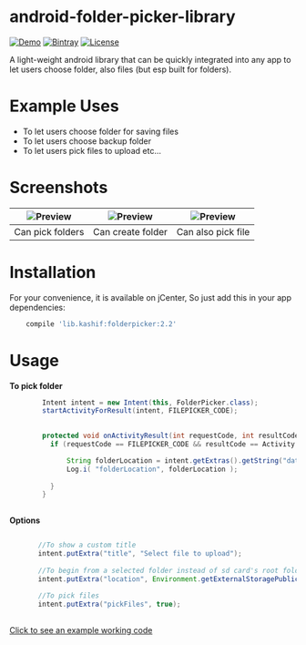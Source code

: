 # android-folder-picker-library
[![Demo](https://img.shields.io/badge/Demo%20APK-2.2-blue.svg)](https://github.com/kashifo/android-folder-picker-library/releases/download/v2.2/FolderPickerDemo_v2.2.apk)
[![Bintray](https://img.shields.io/badge/Bintray-2.2-blue.svg)](https://bintray.com/kashifo/android-folder-picker-library/android-folder-picker-library/_latestVersion)
[![License](https://img.shields.io/badge/License-Apache%202.0-blue.svg)](https://opensource.org/licenses/Apache-2.0)

A light-weight android library that can be quickly integrated into any app to let users choose folder, also files (but esp built for folders).

# Example Uses
- To let users choose folder for saving files
- To let users choose backup folder
- To let users pick files to upload
etc...

# Screenshots

|![Preview](https://github.com/kashifo/android-folder-picker-library/raw/master/screenshots/folderpicker-scr1.png) | ![Preview](https://github.com/kashifo/android-folder-picker-library/raw/master/screenshots/folderpicker-scr2.png) | ![Preview](https://github.com/kashifo/android-folder-picker-library/raw/master/screenshots/folderpicker-scr3.png) |
|:-------------------:|:------------------------:|:-----------------:|
| Can pick folders | Can create folder | Can also pick file |


# Installation

For your convenience, it is available on jCenter, So just add this in your app dependencies:
```gradle
    compile 'lib.kashif:folderpicker:2.2'
```
  
# Usage

**To pick folder**

```java
        Intent intent = new Intent(this, FolderPicker.class);
        startActivityForResult(intent, FILEPICKER_CODE);        
```

```java
        
        protected void onActivityResult(int requestCode, int resultCode, Intent intent) {
          if (requestCode == FILEPICKER_CODE && resultCode == Activity.RESULT_OK) {

              String folderLocation = intent.getExtras().getString("data");
              Log.i( "folderLocation", folderLocation );
            
          }
        }
        
 ```

**Options**


 ```java
 
        //To show a custom title
        intent.putExtra("title", "Select file to upload");
        
        //To begin from a selected folder instead of sd card's root folder. Example : Pictures directory
        intent.putExtra("location", Environment.getExternalStoragePublicDirectory(Environment.DIRECTORY_PICTURES).getAbsolutePath());
        
        //To pick files
        intent.putExtra("pickFiles", true);
        
  ```
  
[Click to see an example working code](https://github.com/kashifo/android-folder-picker-library/blob/master/app/src/main/java/lib/folderpicker/demo/MainActivity.java)

